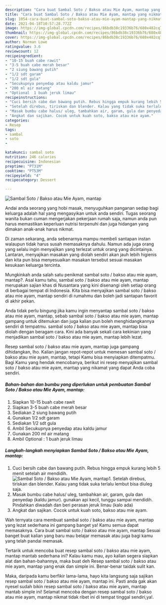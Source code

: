 ```yaml
---
description: "Cara buat Sambal Soto / Bakso atau Mie Ayam, mantap yang nikmat dan Mudah Dibuat"
title: "Cara buat Sambal Soto / Bakso atau Mie Ayam, mantap yang nikmat dan Mudah Dibuat"
slug: 1054-cara-buat-sambal-soto-bakso-atau-mie-ayam-mantap-yang-nikmat-dan-mudah-dibuat
date: 2021-04-18T10:57:28.772Z
image: https://img-global.cpcdn.com/recipes/86bdb38c19336b76/680x482cq70/sambal-soto-bakso-atau-mie-ayam-mantap-foto-resep-utama.jpg
thumbnail: https://img-global.cpcdn.com/recipes/86bdb38c19336b76/680x482cq70/sambal-soto-bakso-atau-mie-ayam-mantap-foto-resep-utama.jpg
cover: https://img-global.cpcdn.com/recipes/86bdb38c19336b76/680x482cq70/sambal-soto-bakso-atau-mie-ayam-mantap-foto-resep-utama.jpg
author: Norman Lowe
ratingvalue: 3.6
reviewcount: 12
recipeingredient:
- "10-15 buah cabe rawit"
- "3-5 buah cabe merah besar"
- "2 siung bawang putih"
- "1/2 sdt garam"
- "1/2 sdt gula"
- "Secukupnya penyedap atau kaldu jamur"
- "200 ml air matang"
- "Optional  1 buah jeruk limau"
recipeinstructions:
- "Cuci bersih cabe dan bawang putih. Rebus hingga empuk kurang lebih 5 menit setelah air mendidih."
- "Setelah direbus, tiriskan dan blender. Kalau yang tidak suka terlalu lembut bisa diuleg saja."
- "Masak bumbu cabe halus/ uleg, tambahkan air, garam, gula dan penyedap (kaldu jamur). gunakan api kecil, tunggu sampai mendidih. Pindahkan diwadah dan beri perasan jeruk limau (kalo ada)"
- "Angkat dan sajikan. Cocok untuk kuah soto, bakso atau mie ayam."
categories:
- Resep
tags:
- sambal
- soto
- 

katakunci: sambal soto  
nutrition: 246 calories
recipecuisine: Indonesian
preptime: "PT31M"
cooktime: "PT53M"
recipeyield: "4"
recipecategory: Dessert

---
```



![Sambal Soto / Bakso atau Mie Ayam, mantap](https://img-global.cpcdn.com/recipes/86bdb38c19336b76/680x482cq70/sambal-soto-bakso-atau-mie-ayam-mantap-foto-resep-utama.jpg)

Andai anda seorang yang hobi masak, menyuguhkan panganan sedap bagi keluarga adalah hal yang mengasyikan untuk anda sendiri. Tugas seorang  wanita bukan cuman mengerjakan pekerjaan rumah saja, namun anda pun harus memastikan keperluan nutrisi terpenuhi dan juga hidangan yang dimakan anak-anak harus nikmat.

Di zaman  sekarang, anda sebenarnya mampu membeli santapan instan walaupun tidak harus susah memasaknya dahulu. Namun ada juga orang yang selalu ingin menyajikan yang terlezat untuk orang yang dicintainya. Lantaran, menyajikan masakan yang diolah sendiri akan jauh lebih higienis dan kita pun bisa menyesuaikan masakan tersebut sesuai masakan kesukaan keluarga tercinta. 



Mungkinkah anda salah satu penikmat sambal soto / bakso atau mie ayam, mantap?. Asal kamu tahu, sambal soto / bakso atau mie ayam, mantap merupakan sajian khas di Nusantara yang kini disenangi oleh setiap orang di berbagai tempat di Indonesia. Kita bisa menyajikan sambal soto / bakso atau mie ayam, mantap sendiri di rumahmu dan boleh jadi santapan favorit di akhir pekan.

Anda tidak perlu bingung jika kamu ingin menyantap sambal soto / bakso atau mie ayam, mantap, sebab sambal soto / bakso atau mie ayam, mantap gampang untuk ditemukan dan juga kalian pun boleh menghidangkannya sendiri di tempatmu. sambal soto / bakso atau mie ayam, mantap bisa diolah dengan beragam cara. Kini ada banyak sekali cara kekinian yang menjadikan sambal soto / bakso atau mie ayam, mantap lebih lezat.

Resep sambal soto / bakso atau mie ayam, mantap juga gampang dihidangkan, lho. Kalian jangan repot-repot untuk memesan sambal soto / bakso atau mie ayam, mantap, tetapi Kamu bisa menyiapkan ditempatmu. Bagi Kamu yang hendak mencobanya, berikut ini resep menyajikan sambal soto / bakso atau mie ayam, mantap yang nikamat yang dapat Anda coba sendiri.

<!--inarticleads1-->

##### Bahan-bahan dan bumbu yang diperlukan untuk pembuatan Sambal Soto / Bakso atau Mie Ayam, mantap:

1. Siapkan 10-15 buah cabe rawit
1. Siapkan 3-5 buah cabe merah besar
1. Sediakan 2 siung bawang putih
1. Gunakan 1/2 sdt garam
1. Sediakan 1/2 sdt gula
1. Ambil Secukupnya penyedap atau kaldu jamur
1. Gunakan 200 ml air matang
1. Ambil Optional : 1 buah jeruk limau




<!--inarticleads2-->

##### Langkah-langkah menyiapkan Sambal Soto / Bakso atau Mie Ayam, mantap:

1. Cuci bersih cabe dan bawang putih. Rebus hingga empuk kurang lebih 5 menit setelah air mendidih.
<img src="https://img-global.cpcdn.com/steps/488511fa060ece17/160x128cq70/sambal-soto-bakso-atau-mie-ayam-mantap-langkah-memasak-1-foto.jpg" alt="Sambal Soto / Bakso atau Mie Ayam, mantap">1. Setelah direbus, tiriskan dan blender. Kalau yang tidak suka terlalu lembut bisa diuleg saja.
1. Masak bumbu cabe halus/ uleg, tambahkan air, garam, gula dan penyedap (kaldu jamur). gunakan api kecil, tunggu sampai mendidih. Pindahkan diwadah dan beri perasan jeruk limau (kalo ada)
1. Angkat dan sajikan. Cocok untuk kuah soto, bakso atau mie ayam.




Wah ternyata cara membuat sambal soto / bakso atau mie ayam, mantap yang lezat sederhana ini gampang banget ya! Kamu semua dapat memasaknya. Cara buat sambal soto / bakso atau mie ayam, mantap Sesuai banget buat kalian yang baru mau belajar memasak atau juga bagi kamu yang telah pandai memasak.

Tertarik untuk mencoba buat resep sambal soto / bakso atau mie ayam, mantap mantab sederhana ini? Kalau kamu mau, ayo kalian segera siapkan alat dan bahan-bahannya, maka buat deh Resep sambal soto / bakso atau mie ayam, mantap yang enak dan simple ini. Benar-benar taidak sulit kan. 

Maka, daripada kamu berfikir lama-lama, hayo kita langsung saja sajikan resep sambal soto / bakso atau mie ayam, mantap ini. Pasti anda gak akan nyesel sudah bikin resep sambal soto / bakso atau mie ayam, mantap mantab simple ini! Selamat mencoba dengan resep sambal soto / bakso atau mie ayam, mantap nikmat tidak ribet ini di tempat tinggal sendiri,ya!.

